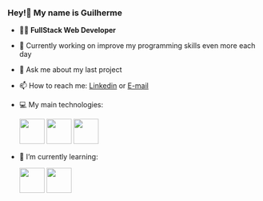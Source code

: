### Hey!👋 My name is Guilherme

- 🧑‍💻 **FullStack Web Developer**
- 🔭 Currently working on improve my programming skills even more each day
- 💬 Ask me about my last project
- 📫 How to reach me: [Linkedin](https://www.linkedin.com/in/guilherme-ferreira-de-moraes/) or [E-mail](mailto:guiferreiramoraes@outlook.com)
- 💻 My main technologies:

  <img width="50px" src="https://cdn.jsdelivr.net/gh/devicons/devicon/icons/nodejs/nodejs-original.svg"/>
  
  <img width="50px" src="https://cdn.jsdelivr.net/gh/devicons/devicon/icons/mongodb/mongodb-original-wordmark.svg" />
  
  <img width="50px" src="https://cdn.jsdelivr.net/gh/devicons/devicon/icons/express/express-original.svg" />
  
- 🌱 I’m currently learning:

  <img width="50px" src="https://cdn.jsdelivr.net/gh/devicons/devicon/icons/react/react-original.svg" />
  
  <img width="50px" src="https://cdn.jsdelivr.net/gh/devicons/devicon/icons/typescript/typescript-original.svg" />
             

          
          
          
<!--
**guilhermefmdev/guilhermefmdev** is a ✨ _special_ ✨ repository because its `README.md` (this file) appears on your GitHub profile.

Here are some ideas to get you started:

- 🔭 I’m currently working on ...
- 🌱 I’m currently learning ...
- 👯 I’m looking to collaborate on ...
- 🤔 I’m looking for help with ...
- 💬 Ask me about ...
- 📫 How to reach me: ...
- 😄 Pronouns: ...
- ⚡ Fun fact: ...
-->
